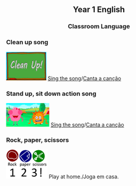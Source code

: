 <h2> 
<p align="center">
Year 1 English
</p>
</h2>

<h3> 
<p align="center">
Classroom Language
</p>
</h3>



### Clean up song

[![clean](/images/clean.png)](https://www.youtube.com/watch?v=RmNCryV6G_M) [Sing the song](https://www.youtube.com/watch?v=RmNCryV6G_M)/[Canta a canção](https://www.youtube.com/watch?v=RmNCryV6G_M)

### Stand up, sit down action song

[![stand](/images/stand.png)](https://www.youtube.com/watch?v=WsiRSWthV1k) [Sing the song](https://www.youtube.com/watch?v=WsiRSWthV1k)/[Canta a canção](https://www.youtube.com/watch?v=WsiRSWthV1k)

### Rock, paper, scissors

![rps](/images/rps.png) Play at home./Joga em casa.
